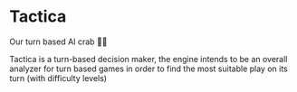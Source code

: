 # Tactica
Our turn based AI crab 🦀🔪


Tactica is a turn-based decision maker, the engine intends to be an overall analyzer for turn based games in order to find the most suitable play on its turn (with difficulty levels)
